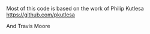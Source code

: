 Most of this code is based on the work of Philip Kutlesa
https://github.com/pkutlesa

And Travis Moore
